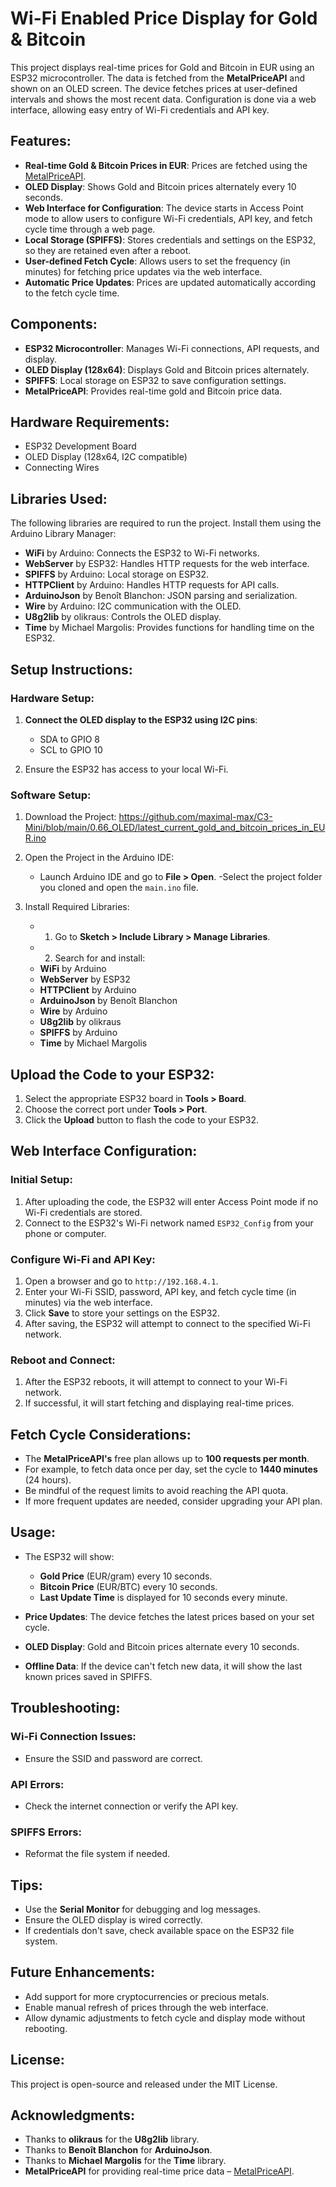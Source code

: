 
# Wi-Fi Enabled Price Display for Gold & Bitcoin

This project displays real-time prices for Gold and Bitcoin in EUR using an ESP32 microcontroller. The data is fetched from the **MetalPriceAPI** and shown on an OLED screen. The device fetches prices at user-defined intervals and shows the most recent data. Configuration is done via a web interface, allowing easy entry of Wi-Fi credentials and API key.

## Features:
- **Real-time Gold & Bitcoin Prices in EUR**: Prices are fetched using the [MetalPriceAPI](https://metalpriceapi.com/).
- **OLED Display**: Shows Gold and Bitcoin prices alternately every 10 seconds.
- **Web Interface for Configuration**: The device starts in Access Point mode to allow users to configure Wi-Fi credentials, API key, and fetch cycle time through a web page.
- **Local Storage (SPIFFS)**: Stores credentials and settings on the ESP32, so they are retained even after a reboot.
- **User-defined Fetch Cycle**: Allows users to set the frequency (in minutes) for fetching price updates via the web interface.
- **Automatic Price Updates**: Prices are updated automatically according to the fetch cycle time.

## Components:
- **ESP32 Microcontroller**: Manages Wi-Fi connections, API requests, and display.
- **OLED Display (128x64)**: Displays Gold and Bitcoin prices alternately.
- **SPIFFS**: Local storage on ESP32 to save configuration settings.
- **MetalPriceAPI**: Provides real-time gold and Bitcoin price data.

## Hardware Requirements:
- ESP32 Development Board
- OLED Display (128x64, I2C compatible)
- Connecting Wires

## Libraries Used:
The following libraries are required to run the project. Install them using the Arduino Library Manager:
- **WiFi** by Arduino: Connects the ESP32 to Wi-Fi networks.
- **WebServer** by ESP32: Handles HTTP requests for the web interface.
- **SPIFFS** by Arduino: Local storage on ESP32.
- **HTTPClient** by Arduino: Handles HTTP requests for API calls.
- **ArduinoJson** by Benoît Blanchon: JSON parsing and serialization.
- **Wire** by Arduino: I2C communication with the OLED.
- **U8g2lib** by olikraus: Controls the OLED display.
- **Time** by Michael Margolis: Provides functions for handling time on the ESP32.

## Setup Instructions:

### Hardware Setup:
1. **Connect the OLED display to the ESP32 using I2C pins**:
   - SDA to GPIO 8
   - SCL to GPIO 10

2. Ensure the ESP32 has access to your local Wi-Fi.

### Software Setup:
1. Download the Project:
    https://github.com/maximal-max/C3-Mini/blob/main/0.66_OLED/latest_current_gold_and_bitcoin_prices_in_EUR.ino
2. Open the Project in the Arduino IDE:
   - Launch Arduino IDE and go to **File > Open**.
   -Select the project folder you cloned and open the `main.ino` file.

3. Install Required Libraries:

   - 1. Go to **Sketch > Include Library > Manage Libraries**.
   - 2. Search for and install:
   - **WiFi** by Arduino
   - **WebServer** by ESP32
   - **HTTPClient** by Arduino
   - **ArduinoJson** by Benoît Blanchon
   - **Wire** by Arduino
   - **U8g2lib** by olikraus
   - **SPIFFS** by Arduino
   - **Time** by Michael Margolis

## Upload the Code to your ESP32:

1. Select the appropriate ESP32 board in **Tools > Board**.
2. Choose the correct port under **Tools > Port**.
3. Click the **Upload** button to flash the code to your ESP32.

## Web Interface Configuration:

### Initial Setup:
1. After uploading the code, the ESP32 will enter Access Point mode if no Wi-Fi credentials are stored.
2. Connect to the ESP32's Wi-Fi network named `ESP32_Config` from your phone or computer.

### Configure Wi-Fi and API Key:
1. Open a browser and go to `http://192.168.4.1`.
2. Enter your Wi-Fi SSID, password, API key, and fetch cycle time (in minutes) via the web interface.
3. Click **Save** to store your settings on the ESP32.
4. After saving, the ESP32 will attempt to connect to the specified Wi-Fi network.

### Reboot and Connect:
1. After the ESP32 reboots, it will attempt to connect to your Wi-Fi network.
2. If successful, it will start fetching and displaying real-time prices.

## Fetch Cycle Considerations:

- The **MetalPriceAPI's** free plan allows up to **100 requests per month**.
- For example, to fetch data once per day, set the cycle to **1440 minutes** (24 hours).
- Be mindful of the request limits to avoid reaching the API quota.
- If more frequent updates are needed, consider upgrading your API plan.

## Usage:

- The ESP32 will show:
  - **Gold Price** (EUR/gram) every 10 seconds.
  - **Bitcoin Price** (EUR/BTC) every 10 seconds.
  - **Last Update Time** is displayed for 10 seconds every minute.
  
- **Price Updates**: The device fetches the latest prices based on your set cycle.
- **OLED Display**: Gold and Bitcoin prices alternate every 10 seconds.
- **Offline Data**: If the device can't fetch new data, it will show the last known prices saved in SPIFFS.

## Troubleshooting:

### Wi-Fi Connection Issues:
- Ensure the SSID and password are correct.

### API Errors:
- Check the internet connection or verify the API key.

### SPIFFS Errors:
- Reformat the file system if needed.

## Tips:
- Use the **Serial Monitor** for debugging and log messages.
- Ensure the OLED display is wired correctly.
- If credentials don't save, check available space on the ESP32 file system.

## Future Enhancements:
- Add support for more cryptocurrencies or precious metals.
- Enable manual refresh of prices through the web interface.
- Allow dynamic adjustments to fetch cycle and display mode without rebooting.

## License:
This project is open-source and released under the MIT License.

## Acknowledgments:
- Thanks to **olikraus** for the **U8g2lib** library.
- Thanks to **Benoît Blanchon** for **ArduinoJson**.
- Thanks to **Michael Margolis** for the **Time** library.
- **MetalPriceAPI** for providing real-time price data – [MetalPriceAPI](https://metalpriceapi.com).
